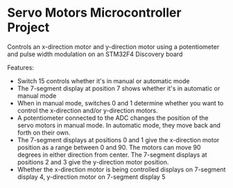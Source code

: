 # Servo Motors Microcontroller Project
Controls an x-direction motor and y-direction motor using a potentiometer and pulse width modulation on an STM32F4 Discovery board

Features:
* Switch 15 controls whether it's in manual or automatic mode
* The 7-segment display at position 7 shows whether it's in automatic or manual mode
* When in manual mode, switches 0 and 1 determine whether you want to control the x-direction and/or y-direction motors.
* A potentiometer connected to the ADC changes the position of the servo motors in manual mode. In automatic mode, they move back and forth on their own.
* The 7-segment displays at positions 0 and 1 give the x-direction motor position as a range between 0 and 90. The motors can move 90 degrees in either direction from center. The 7-segment displays at positions 2 and 3 give the y-direction motor position.
* Whether the x-direction motor is being controlled displays on 7-segment display 4, y-direction motor on 7-segment display 5
